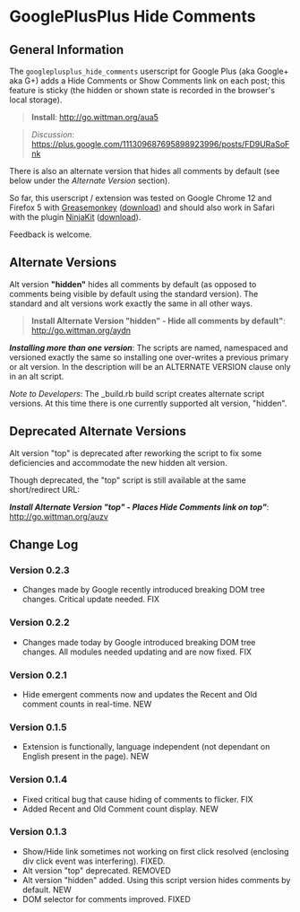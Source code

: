 # GooglePlusPlus Hide Comments

## General Information
The `googleplusplus_hide_comments` userscript for Google Plus (aka Google+ aka G+) adds a Hide Comments or Show Comments link on each post; this feature is sticky (the hidden or shown state is recorded in the browser's local storage).

>**Install**: <http://go.wittman.org/aua5>

>_Discussion_: <https://plus.google.com/111309687695898923996/posts/FD9URaSoFnk>

There is also an alternate version that hides all comments by default (see below under the _Alternate Version_ section).

So far, this userscript / extension was tested on Google Chrome 12 and Firefox 5 with [Greasemonkey](http://www.greasespot.net/) ([download](https://addons.mozilla.org/firefox/748/)) and should also work in Safari with the plugin [NinjaKit](http://d.hatena.ne.jp/os0x/20100612/1276330696) ([download](http://ss-o.net/safari/extension/NinjaKit.safariextz)).

Feedback is welcome.

## Alternate Versions

Alt version **"hidden"** hides all comments by default (as opposed to comments being visible by default using the standard version). The standard and alt versions work exactly the same in all other ways.

>**Install Alternate Version "hidden" - Hide all comments by default"**: <http://go.wittman.org/aydn>

***Installing more than one version***:
The scripts are named, namespaced and versioned exactly the same so installing one over-writes a previous primary or alt version. In the description will be an ALTERNATE VERSION clause only in an alt script.

_Note to Developers_:
The _build.rb build script creates alternate script versions. At this time there is one currently supported alt version, "hidden".

## Deprecated Alternate Versions

Alt version "top" is deprecated after reworking the script to fix some deficiencies and accommodate the new hidden alt version.

Though deprecated, the "top" script is still available at the same short/redirect URL:

***Install Alternate Version "top" - Places Hide Comments link on top"***: <http://go.wittman.org/auzv>

## Change Log

### Version 0.2.3

- Changes made by Google recently introduced breaking DOM tree changes. Critical update needed. FIX

### Version 0.2.2

- Changes made today by Google introduced breaking DOM tree changes. All modules needed updating and are now fixed. FIX

### Version 0.2.1

- Hide emergent comments now and updates the Recent and Old comment counts in real-time. NEW

### Version 0.1.5

- Extension is functionally, language independent (not dependant on English present in the page). NEW

### Version 0.1.4

- Fixed critical bug that cause hiding of comments to flicker. FIX
- Added Recent and Old Comment count display. NEW

### Version 0.1.3

- Show/Hide link sometimes not working on first click resolved (enclosing div click event was interfering). FIXED.
- Alt version "top" deprecated. REMOVED
- Alt version "hidden" added. Using this script version hides comments by default. NEW
- DOM selector for comments improved. FIXED